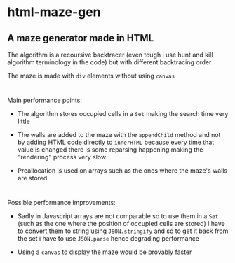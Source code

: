 # html-maze-gen

## A maze generator made in HTML

The algorithm is a recoursive backtracer (even tough i use hunt and kill algorithm terminology in the code) but with different backtracing order

The maze is made with `div` elements without using `canvas`

#

Main performance points:

* The algorithm stores occupied cells in a `Set` making the search time very little

* The walls are added to the maze with the `appendChild` method and not by adding HTML code directly to `innerHTML` because every time that value is changed there is some reparsing happening making the "rendering" process very slow

* Preallocation is used on arrays such as the ones where the maze's walls are stored

#

Possible performance improvements:

* Sadly in Javascript arrays are not comparable so to use them in a `Set` (such as the one where the position of occupied cells are stored) i have to convert them to string using `JSON.stringify` and so to get it back from the set i have to use `JSON.parse` hence degrading performance

* Using a `canvas` to display the maze would be provably faster